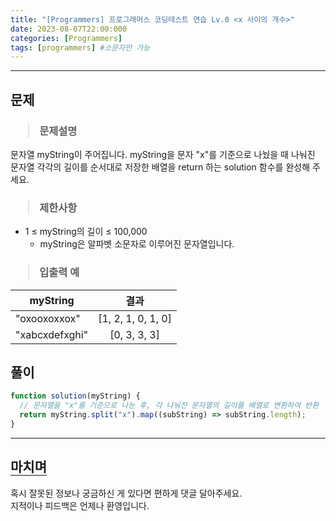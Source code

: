 ```yaml
---
title: "[Programmers] 프로그래머스 코딩테스트 연습 Lv.0 <x 사이의 개수>"
date: 2023-08-07T22:00:000
categories: [Programmers]
tags: [programmers] #소문자만 가능
---
```


---

## <b>문제</b>

<h3><blockquote>문제설명
</blockquote></h3>

문자열 myString이 주어집니다. myString을 문자 "x"를 기준으로 나눴을 때 나눠진 문자열 각각의 길이를 순서대로 저장한 배열을 return 하는 solution 함수를 완성해 주세요.

<h3><blockquote>제한사항
</blockquote></h3>

- 1 ≤ myString의 길이 ≤ 100,000
  - myString은 알파벳 소문자로 이루어진 문자열입니다.

<h3><blockquote>입출력 예
</blockquote></h3>

| myString       |        결과        |
| -------------- | :----------------: |
| "oxooxoxxox"   | [1, 2, 1, 0, 1, 0] |
| "xabcxdefxghi" |    [0, 3, 3, 3]    |

## <b>풀이</b>

```js
function solution(myString) {
  // 문자열을 "x"를 기준으로 나눈 후, 각 나눠진 문자열의 길이를 배열로 변환하여 반환
  return myString.split("x").map((subString) => subString.length);
}
```

---

## <b style="border-bottom:2px solid gray"><b>마치며</b></b>

<P>혹시 잘못된 정보나 궁금하신 게 있다면 편하게 댓글 달아주세요.<br/>
지적이나 피드백은 언제나 환영입니다.</p>
